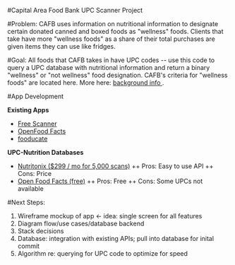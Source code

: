 #Capital Area Food Bank UPC Scanner Project

#Problem:
CAFB uses information on nutritional information to designate certain donated canned and boxed foods as "wellness" foods. Clients that take have more "wellness foods" as a share of their total purchases are given items they can use like fridges. 
 
#Goal:
All foods that CAFB takes in have UPC codes -- use this code to query a UPC database with nutritional information and return a binary "wellness" or "not wellness" food designation. CAFB's criteria for "wellness foods" are located here. More here: <a href="https://cafb.hackpad.com/Background-rNR5eDuXE2a"> background info </a>.

#App Development

**Existing Apps**
+ <a href="https://itunes.apple.com/us/app/freescanner/id560068210?mt=8">Free Scanner </a> 
+ <a href="https://itunes.apple.com/us/app/open-food-facts/id588797948?mt=8">OpenFood Facts</a> 
+ <a href="https://itunes.apple.com/us/app/fooducate/id398436747?mt=8&ign-mpt=uo%3D4">fooducate </a> 

**UPC-Nutrition Databases**
+ [Nutritonix ($299 / mo for 5,000 scans)](http://www.nutritionix.com/)
++ Pros: Easy to use API
++ Cons: Price
+ [Open Food Facts (free)](http://openfoodfacts.org/)
++ Pros: Free
++ Cons: Some UPCs not available

#Next Steps:

1. Wireframe mockup of app <- idea: single screen for all features 
2. Diagram flow/use cases/database backend
3. Stack decisions 
4. Database: integration with existing APIs; pull into database for inital commit 
5. Algorithm re: querying for UPC code to optimize for speed 

